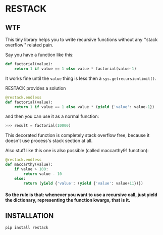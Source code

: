 # RESTACK

## WTF
This tiny library helps you to write recursive functions without any ''stack overflow'' related pain.

Say you have a function like this:
```python
def factorial(value):
    return 1 if value == 1 else value * factorial(value-1)
```
It works fine until the ```value``` thing is less then a ```sys.getrecursionlimit()```.

RESTACK provides a solution
```python
@restack.endless
def factorial(value):
    return 1 if value == 1 else value * (yield {'value': value-1})
```

and then you can use it as a normal function:
``` python
>>> result = factorial(10000)
```

This decorated function is completely stack overflow free, because it doesn't use process's stack section at all.

Also stuff like this one is also possible (called maccarthy91 function):
```python
@restack.endless
def maccarthy(value):
    if value > 100:
        return value - 10
    else:
        return (yield {'value': (yield {'value': value+11})})
```
#### So the rule is that: whenever you want to use a recursive call, just yield the dictionary, representing the function kwargs, that is it.

## INSTALLATION
```python
pip install restack
```